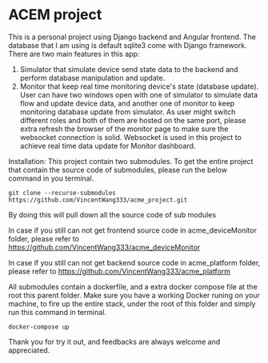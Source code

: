 # ACEM project
This is a personal project using Django backend and Angular frontend. The database that I am using is default sqlite3 come with Django framework. 
There are two main features in this app: 
  1. Simulator that simulate device send state data to the backend and perform database manipulation and update.
  2. Monitor that keep real time monitoring device's state (database update). 
User can have two windows open with one of simulator to simulate data flow and update device data, and another one of monitor to keep monitoring database update from simulator. 
As user might switch different roles and both of them are hosted on the same port, please extra refresh the browser of the monitor page to make sure the websocket connection is solid. Websocket is used in this project to achieve real time data update for Monitor dashboard.

Installation: This project contain two submodules. To get the entire project that contain the source code of submodules, please run the below command in you terminal.
```
git clone --recurse-submodules https://github.com/VincentWang333/acme_project.git
``` 
By doing this will pull down all the source code of sub modules

In case if you still can not get frontend source code in acme_deviceMonitor folder, please refer to https://github.com/VincentWang333/acme_deviceMonitor

In case if you still can not get backend source code in acme_platform folder, please refer to 
https://github.com/VincentWang333/acme_platform


All submodules contain a dockerfile, and a extra docker compose file at the root this parent folder. 
Make sure you have a working Docker runing on your machine, to fire up the entire stack, under the root of this folder and simply run this command in terminal. 
```
docker-compose up
```

Thank you for try it out, and feedbacks are always welcome and appreciated.



